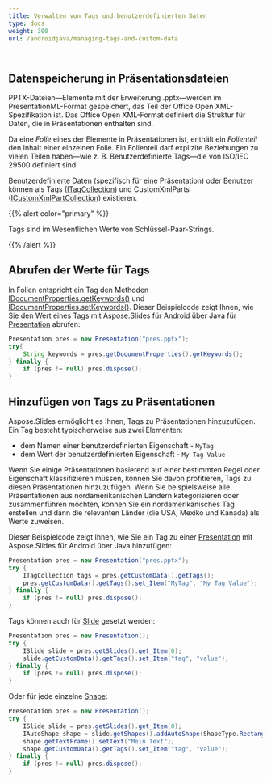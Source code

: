 ```yaml
---
title: Verwalten von Tags und benutzerdefinierten Daten
type: docs
weight: 300
url: /androidjava/managing-tags-and-custom-data

---
```


## Datenspeicherung in Präsentationsdateien

PPTX-Dateien—Elemente mit der Erweiterung .pptx—werden im PresentationML-Format gespeichert, das Teil der Office Open XML-Spezifikation ist. Das Office Open XML-Format definiert die Struktur für Daten, die in Präsentationen enthalten sind.

Da eine *Folie* eines der Elemente in Präsentationen ist, enthält ein *Folienteil* den Inhalt einer einzelnen Folie. Ein Folienteil darf explizite Beziehungen zu vielen Teilen haben—wie z. B. Benutzerdefinierte Tags—die von ISO/IEC 29500 definiert sind.

Benutzerdefinierte Daten (spezifisch für eine Präsentation) oder Benutzer können als Tags ([ITagCollection](https://reference.aspose.com/slides/androidjava/com.aspose.slides/ITagCollection)) und CustomXmlParts ([ICustomXmlPartCollection](https://reference.aspose.com/slides/androidjava/com.aspose.slides/ICustomXmlPartCollection)) existieren.

{{% alert color="primary" %}} 

Tags sind im Wesentlichen Werte von Schlüssel-Paar-Strings. 

{{% /alert %}} 

## Abrufen der Werte für Tags

In Folien entspricht ein Tag den Methoden [IDocumentProperties.getKeywords()](https://reference.aspose.com/slides/androidjava/com.aspose.slides/IDocumentProperties#getKeywords--) und [IDocumentProperties.setKeywords()](https://reference.aspose.com/slides/androidjava/com.aspose.slides/IDocumentProperties#setKeywords-java.lang.String-). Dieser Beispielcode zeigt Ihnen, wie Sie den Wert eines Tags mit Aspose.Slides für Android über Java für [Presentation](https://reference.aspose.com/slides/androidjava/com.aspose.slides/Presentation) abrufen:

```java
Presentation pres = new Presentation("pres.pptx");
try{
    String keywords = pres.getDocumentProperties().getKeywords();
} finally {
    if (pres != null) pres.dispose();
}
```

## Hinzufügen von Tags zu Präsentationen

Aspose.Slides ermöglicht es Ihnen, Tags zu Präsentationen hinzuzufügen. Ein Tag besteht typischerweise aus zwei Elementen: 

- dem Namen einer benutzerdefinierten Eigenschaft - `MyTag` 
- dem Wert der benutzerdefinierten Eigenschaft - `My Tag Value`

Wenn Sie einige Präsentationen basierend auf einer bestimmten Regel oder Eigenschaft klassifizieren müssen, können Sie davon profitieren, Tags zu diesen Präsentationen hinzuzufügen. Wenn Sie beispielsweise alle Präsentationen aus nordamerikanischen Ländern kategorisieren oder zusammenführen möchten, können Sie ein nordamerikanisches Tag erstellen und dann die relevanten Länder (die USA, Mexiko und Kanada) als Werte zuweisen.

Dieser Beispielcode zeigt Ihnen, wie Sie ein Tag zu einer [Presentation](https://reference.aspose.com/slides/androidjava/com.aspose.slides/Presentation) mit Aspose.Slides für Android über Java hinzufügen:

```java
Presentation pres = new Presentation("pres.pptx");
try {
    ITagCollection tags = pres.getCustomData().getTags();
    pres.getCustomData().getTags().set_Item("MyTag", "My Tag Value");
} finally {
    if (pres != null) pres.dispose();
}
```

Tags können auch für [Slide](https://reference.aspose.com/slides/androidjava/com.aspose.slides/ISlide) gesetzt werden:

```java
Presentation pres = new Presentation();
try {
    ISlide slide = pres.getSlides().get_Item(0);
    slide.getCustomData().getTags().set_Item("tag", "value");
} finally {
    if (pres != null) pres.dispose();
}
```

Oder für jede einzelne [Shape](https://reference.aspose.com/slides/androidjava/com.aspose.slides/IAutoShape):

```java
Presentation pres = new Presentation();
try {
    ISlide slide = pres.getSlides().get_Item(0);
    IAutoShape shape = slide.getShapes().addAutoShape(ShapeType.Rectangle, 10, 10, 100, 50);
    shape.getTextFrame().setText("Mein Text");
    shape.getCustomData().getTags().set_Item("tag", "value");
} finally {
    if (pres != null) pres.dispose();
}
```